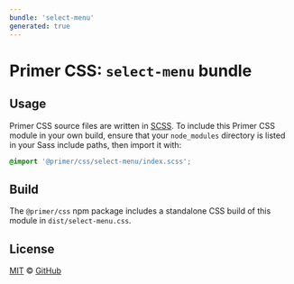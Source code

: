 ```yaml
---
bundle: 'select-menu'
generated: true
---
```


# Primer CSS: `select-menu` bundle

## Usage

Primer CSS source files are written in [SCSS]. To include this Primer CSS module in your own build, ensure that your `node_modules` directory is listed in your Sass include paths, then import it with:

```scss
@import '@primer/css/select-menu/index.scss';
```

## Build

The `@primer/css` npm package includes a standalone CSS build of this module in `dist/select-menu.css`.

## License

[MIT](https://github.com/primer/css/blob/main/LICENSE) &copy; [GitHub](https://github.com/)

[scss]: https://sass-lang.com/documentation/syntax#scss
